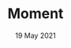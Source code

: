 ---
title: "Moment"
description: ""
date: 19 May 2021
category: App Development
imageUrl: /moment.png
heroUrl: /barbercohead.png
color: "#FFA03F"
technologies: "Native iOS, Realm"
outUrl: "https://apps.apple.com/nz/app/moment-event-countdown/id1533376588?ign-itscg=30200&ign-itsct=apps_box#?platform=iphone"
---